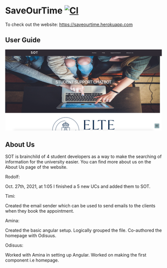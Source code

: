 # SaveOurTime [![CI](https://github.com/odiisus/SaveOurTime/actions/workflows/ci.yml/badge.svg?branch=main)](https://github.com/odiisus/SaveOurTime/actions/workflows/ci.yml)

To check out the website: https://saveourtime.herokuapp.com

## User Guide

![Alt text](/MainPage.png?raw=true "Optional Title")


## About Us
SOT is brainchild of 4 student developers as a way to make the searching of information for the university easier. You can find more about us on the About Us page of the website.

Rodolf:

Oct. 27th, 2021, at 1:05 I finished a 5 new UCs and added them to SOT.

Timi:

Created the email sender which can be used to send emails to the clients when they book the appointment.

Amina:

Created the basic angular setup.
Logically grouped the file.
Co-authored the homepage with Odisuus.

Odisuus:

Worked with Amina in setting up Angular.
Worked on making the first component i.e homepage.


